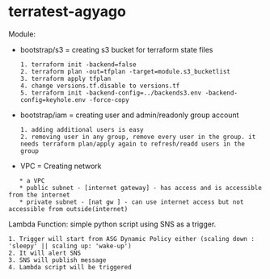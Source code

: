 # terratest-agyago

Module:
- bootstrap/s3 = creating s3 bucket for terraform state files
  ``` 
  1. terraform init -backend=false
  2. terraform plan -out=tfplan -target=module.s3_bucketlist
  3. terraform apply tfplan
  4. change versions.tf.disable to versions.tf
  5. terraform init -backend-config=../backends3.env -backend-config=keyhole.env -force-copy 

- bootstrap/iam = creating user and admin/readonly group account
  ```
  1. adding additional users is easy
  2. removing user in any group, remove every user in the group. it needs terraform plan/apply again to refresh/readd users in the group 

- VPC = Creating network
```
   * a VPC
   * public subnet - [internet gateway] - has access and is accessible from the internet
   * private subnet - [nat gw ] - can use internet access but not accessible from outside(internet)
```

Lambda Function:
simple python script using SNS as a trigger.
```
1. Trigger will start from ASG Dynamic Policy either (scaling down : 'sleepy' || scaling up: 'wake-up')
2. It will alert SNS
3. SNS will publish message
4. Lambda script will be triggered
```
